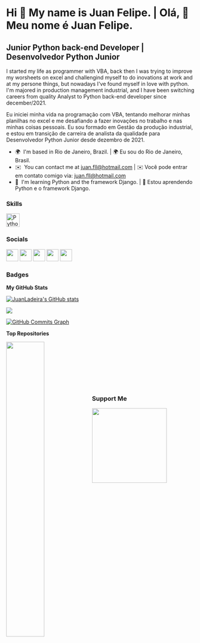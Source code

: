 Hi 👋 My name is **Juan Felipe**. |
Olá, 👋 Meu nome é **Juan Felipe**.
============================

**Junior Python back-end Developer** | **Desenvolvedor Python Junior**
--------------------------------
I started my life as programmer with VBA, back then I was trying to improve my worsheets on excel and challengind myself to do inovations at work and at my persone things, but nowadays I've found myself in love with python. 
I'm majored in production management industrial, and I have been switching careers from quality Analyst to Python back-end developer since december/2021.

Eu iniciei minha vida na programação com VBA, tentando melhorar minhas planilhas no excel e me desafiando a fazer inovações no trabalho e nas minhas coisas pessoais.
Eu sou formado em Gestão da produção industrial, e estou em transição de carreira de analista da qualidade para Desenvolvedor Python Junior desde dezembro de 2021.


* 🌍  I'm based in Rio de Janeiro, Brazil. | 🌍 Eu sou do Rio de Janeiro, Brasil.
* ✉️  You can contact me at [juan.fll@hotmail.com](mailto:juan.fll@hotmail.com) | ✉️ Você pode entrar em contato comigo via: [juan.fll@hotmail.com](mailto:juan.fll@hotmail.com)
* 🧠  I'm learning Python and the framework Django. | 🧠 Estou aprendendo Python e o framework Django.

### Skills

<p align="left">
<a href="https://www.python.org/" target="_blank" rel="noreferrer"><img src="https://raw.githubusercontent.com/danielcranney/readme-generator/main/public/icons/skills/python-colored.svg" width="36" height="36" alt="Python" /></a>
</p>


### Socials

<p align="left"> <a href="https://discord.com/users/INailedit#3450" target="_blank" rel="noreferrer"><img src="https://raw.githubusercontent.com/danielcranney/readme-generator/main/public/icons/socials/discord.svg" width="32" height="32" /></a> <a href="https://www.github.com/JuanLadeira" target="_blank" rel="noreferrer"><img src="https://raw.githubusercontent.com/danielcranney/readme-generator/main/public/icons/socials/github-dark.svg" width="32" height="32" /></a> <a href="http://www.instagram.com/juanfllp" target="_blank" rel="noreferrer"><img src="https://raw.githubusercontent.com/danielcranney/readme-generator/main/public/icons/socials/instagram.svg" width="32" height="32" /></a> <a href="https://www.linkedin.com/in/juan-felipe-6ba4181b3/" target="_blank" rel="noreferrer"><img src="https://raw.githubusercontent.com/danielcranney/readme-generator/main/public/icons/socials/linkedin.svg" width="32" height="32" /></a> <a href="https://www.stackoverflow.com/users/18929606/juan-felipe" target="_blank" rel="noreferrer"><img src="https://raw.githubusercontent.com/danielcranney/readme-generator/main/public/icons/socials/stackoverflow.svg" width="32" height="32" /></a></p>

### Badges

<b>My GitHub Stats</b>

<a href="http://www.github.com/JuanLadeira"><img src="https://github-readme-stats.vercel.app/api?username=JuanLadeira&show_icons=true&hide=&count_private=true&title_color=6366f1&text_color=14b8a6&icon_color=6366f1&bg_color=181824&hide_border=true&show_icons=true" alt="JuanLadeira's GitHub stats" /></a>

<a href="http://www.github.com/JuanLadeira"><img src="https://github-readme-streak-stats.herokuapp.com/?user=JuanLadeira&stroke=14b8a6&background=181824&ring=6366f1&fire=6366f1&currStreakNum=14b8a6&currStreakLabel=6366f1&sideNums=14b8a6&sideLabels=14b8a6&dates=14b8a6&hide_border=true" /></a>

<a href="http://www.github.com/JuanLadeira"><img src="https://activity-graph.herokuapp.com/graph?username=JuanLadeira&bg_color=181824&color=14b8a6&line=6366f1&point=14b8a6&area_color=181824&area=true&hide_border=true&custom_title=GitHub%20Commits%20Graph" alt="GitHub Commits Graph" /></a>

<b>Top Repositories</b>

<div width="100%" align="center"><a href="https://github.com/JuanLadeira/pythonbirds" align="left"><img align="left" width="45%" src="https://github-readme-stats.vercel.app/api/pin/?username=JuanLadeira&repo=pythonbirds&title_color=6366f1&text_color=14b8a6&icon_color=6366f1&bg_color=181824&hide_border=true&locale=en" /></a></div><br /><br /><br /><br /><br /><br /><br />

### Support Me

<a href="https://www.buymeacoffee.com/ladeirajuan"><img src="https://cdn.buymeacoffee.com/buttons/v2/default-yellow.png" width="200" /></a>
